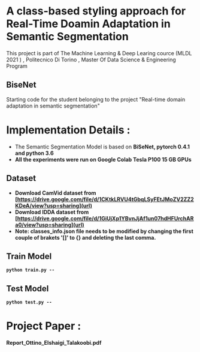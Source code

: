 # A class-based styling approach for Real-Time Doamin Adaptation in Semantic Segmentation
This project is part of The Machine Learning & Deep Learing cource (MLDL 2021 ) , Politecnico Di Torino , Master Of Data Science & Engineering Program 
## BiseNet
Starting code for the student belonging to the project "Real-time domain adaptation in semantic segmentation" <br>
# Implementation Details :
- The Semantic Segmentation Model is based on <b>BiSeNet<b>, pytorch 0.4.1 and python 3.6
- All the experiments were run on Google Colab Tesla P100 15 GB GPUs


## Dataset  
- Download CamVid dataset from [https://drive.google.com/file/d/1CKtkLRVU4tGbqLSyFEtJMoZV2ZZ2KDeA/view?usp=sharing](url)
- Download IDDA dataset from [https://drive.google.com/file/d/1GiUjXp1YBvnJjAf1un07hdHFUrchARa0/view?usp=sharing](url)
- Note: classes_info.json file needs to be modified by changing the first couple of brakets '[]' to {} and deleting the last comma.

  
## Train Model
```
python train.py --
```  

## Test Model
```
python test.py --
```


# Project Paper :
Report_Ottino_Elshaigi_Talakoobi.pdf
